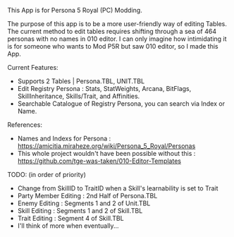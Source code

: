 This App is for Persona 5 Royal (PC) Modding.

The purpose of this app is to be a more user-friendly way of editing Tables.
The current method to edit tables requires shifting through a sea of 464 personas with no names in 010 editor.
I can only imagine how intimidating it is for someone who wants to Mod P5R but saw 010 editor, so I made this App.

Current Features:
  - Supports 2 Tables | Persona.TBL, UNIT.TBL
  - Edit Registry Persona : Stats, StatWeights, Arcana, BitFlags, SkillInheritance, Skills/Trait, and Affinities.
  - Searchable Catalogue of Registry Persona, you can search via Index or Name.

References:
  - Names and Indexs for Persona : https://amicitia.miraheze.org/wiki/Persona_5_Royal/Personas
  - This whole project wouldn't have been possible without this : https://github.com/tge-was-taken/010-Editor-Templates

TODO: (in order of priority)
  - Change from SkillID to TraitID when a Skill's learnability is set to Trait
  - Party Member Editing : 2nd Half of Persona.TBL
  - Enemy Editing : Segments 1 and 2 of Unit.TBL
  - Skill Editing : Segments 1 and 2 of Skill.TBL
  - Trait Editing : Segment 4 of Skill.TBL
  - I'll think of more when eventually...
